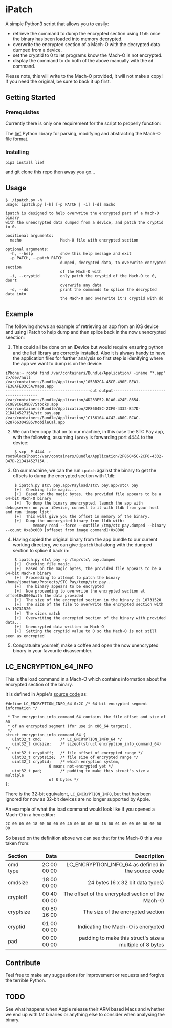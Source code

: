 # iPatch

A simple Python3 script that allows you to easily:

 * retrieve the command to dump the encrypted section using `lldb` once the binary has been loaded into memory decrypted.
 * overwrite the encrypted section of a Mach-O with the decrypted data dumped from a device.
 * set the cryptid to 0 to let programs know the Mach-O is not encrypted.
 * display the command to do both of the above manually with the `dd` command.

Please note, this will write to the Mach-O provided, it will not make a copy!  If you need the original, be sure to back it up first.

## Getting Started

### Prerequisites

Currently there is only one requirement for the script to properly function:

The [lief](https://lief.quarkslab.com/doc/latest/installation.html#python) Python library for parsing, modifying and abstracting the Mach-O file format.

### Installing

```
pip3 install lief
```

and git clone this repo then away you go...

## Usage
```
$ ./ipatch.py -h
usage: ipatch.py [-h] [-p PATCH | -i] [-d] macho

ipatch is designed to help overwrite the encrypted part of a Mach-O binary
with the unencrypted data dumped from a device, and patch the cryptid to 0.

positional arguments:
  macho                 Mach-O file with encrypted section

optional arguments:
  -h, --help            show this help message and exit
  -p PATCH, --patch PATCH
                        dumped, decrypted data, to overwrite encrypted section
                        of the Mach-O with
  -i, --cryptid         only patch the cryptid of the Mach-O to 0, don't
                        overwrite any data
  -d, --dd              print the commands to splice the decrypted data into
                        the Mach-O and overwrite it's cryptid with dd

```

## Example

The following shows an example of retrieving an app from an iOS device and using iPatch to help dump and then splice back in the now unencrypted seection:

 1. This could all be done on an iDevice but would require ensuring python and the lief library are correctly installed.  Also it is always handy to have the application files for further analysis so first step is idenifying where the app we want to dump is on the device:

```
iPhone:~ root# find /var/containers/Bundle/Application/ -iname "*.app" 2>/dev/null
/var/containers/Bundle/Application/1058B2CA-45CE-490E-BEA1-FE38AFE03C5A/Maps.app
-------------------------------------cut output-------------------------------------
/var/containers/Bundle/Application/4D233E52-B1A0-424E-8654-6C9E9C6199D7/Stocks.app
/var/containers/Bundle/Application/2F86045C-2CF0-4332-B47D-21D41452715A/stc pay.app
/var/containers/Bundle/Application/1C136104-AC42-4D0C-BCAC-6287663045B5/MobileCal.app
```

 2. We can then copy that on to our machine, in this case the STC Pay app, with the following, assuming `iproxy` is forwarding port 4444 to the device:

```
    $ scp -P 4444 -r root@localhost:/var/containers/Bundle/Application/2F86045C-2CF0-4332-B47D-21D41452715A . 
```

 3. On our machine, we can the run `ipatch` against the binary to get the offsets to dump the encrypted section with `lldb`:

```
    $ ipatch.py stc\ pay.app/Payload/stc\ pay.app/stc\ pay
    [+]  Checking file magic...
    [+]  Based on the magic bytes, the provided file appears to be a 64-bit Mach-O binary
    [+]  To dump the binary unencrypted, launch the app with debugserver on your iDevice, connect to it with lldb from your host and run 'image list'
    [+]  This will give you the offset in memory of the binary.
    [+]  Dump the unencrypted binary from lldb with:
            memory read --force --outfile /tmp/stc pay.dumped --binary --count 0xa3c000 [offeset from image command]+0x8000
````

 4. Having copied the original binary from the app bundle to our current working directory, we can give `ipatch` that along with the dumped section to splice it back in:

```
    $ ipatch.py stc\ pay -p /tmp/stc\ pay.dumped 
    [+]  Checking file magic...
    [+]  Based on the magic bytes, the provided file appears to be a 64-bit Mach-O binary
    [+]  Proceeding to attempt to patch the binary /home/jonathan/Projects/STC Pay/temp/stc pay...
    [+]  The binary appears to be encrypted
    [+]  Now proceeding to overwrite the encrypted section at offset0x8000with the data provided
    [+]  The size of the encrypted section in the binary is 10731520
    [+]  The size of the file to overwrite the encrypted section with is 10731520
    [+]  The sizes match
    [+]  Overwriting the encrypted section of the binary with provided data...
    [+]  Unencrypted data written to Mach-O
    [+]  Setting the cryptid value to 0 so the Mach-O is not still seen as encrypted
```

 5. Congratualte yourself, make a coffee and open the now unencrypted binary in your favourite disassembler.

## LC_ENCRYPTION_64_INFO

This is the load command in a Mach-O which contains information about the encrypted section of the binary.

It is defined in Apple's [source code](https://opensource.apple.com/source/xnu/xnu-6153.81.5/EXTERNAL_HEADERS/mach-o/loader.h.auto.html) as:

	#define	LC_ENCRYPTION_INFO_64 0x2C /* 64-bit encrypted segment information */

	 * The encryption_info_command_64 contains the file offset and size of an
	 * of an encrypted segment (for use in x86_64 targets).
	 */
	struct encryption_info_command_64 {
	   uint32_t	cmd;		/* LC_ENCRYPTION_INFO_64 */
	   uint32_t	cmdsize;	/* sizeof(struct encryption_info_command_64) */
	   uint32_t	cryptoff;	/* file offset of encrypted range */
	   uint32_t	cryptsize;	/* file size of encrypted range */
	   uint32_t	cryptid;	/* which enryption system,
					   0 means not-encrypted yet */
	   uint32_t	pad;		/* padding to make this struct's size a multiple
					   of 8 bytes */
	};

There is the 32-bit equivalent, `LC_ENCRYPTION_INFO`, but that has been ignored for now as 32-bit devices are no longer supported by Apple.

An example of what the load command would look like if you opened a Mach-O in a hex editor:

	2C 00 00 00 18 00 00 00 00 40 00 00 00 80 16 00 01 00 00 00 00 00 00 00

So based on the definition above we can see that for the Mach-O this was taken from:

| Section   | Data        | Description                                             |
| :-----    | -----:      | -----:                                                  |
| cmd type  | 2C 00 00 00 | LC_ENCRYPTION_INFO_64 as defined in the source code     |
| cmdsize   | 18 00 00 00 | 24 bytes (6 x 32 bit data types)                        |
| cryptoff  | 00 40 00 00 | The offset of the encrypted section of the Mach-O       |
| cryptsize | 00 80 16 00 | The size of the encrypted section                       |
| cryptid   | 01 00 00 00 | Indicating the Mach-O is encrypted                      |
| pad       | 00 00 00 00 | padding to make this struct's size a multiple of 8 bytes|

## Contribute

Feel free to make any suggestions for improvement or requests and forgive the terrible Python.

## TODO

See what happens when Apple release their ARM based Macs and whether we end up with fat binaries or anything else to consider when analysing the binary.